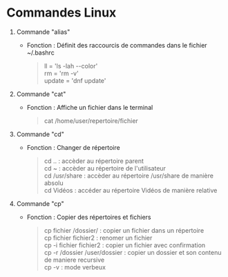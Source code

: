 # Commandes Linux
1. Commande "alias"
    - Fonction : Définit des raccourcis de commandes dans le fichier ~/.bashrc  
        > ll = 'ls -lah --color'  
        > rm = 'rm -v'  
        > update = 'dnf update'  

2. Commande "cat"  
    - Fonction : Affiche un fichier dans le terminal  
        > cat /home/user/repertoire/fichier  

3. Commande "cd"  
    - Fonction : Changer de répertoire  
        > cd ..         : accèder au répertoire parent  
        > cd ~          : accèder au répertoire de l'utilisateur  
        > cd /usr/share : accèder au répertoire /usr/share de manière absolu  
        > cd Vidéos     : accéder au répertoire Vidéos de manière relative  

4. Commande "cp"  
    - Fonction : Copier des répertoires et fichiers
        > cp fichier /dossier/         : copier un fichier dans un répertoire  
        > cp fichier fichier2          : renomer un fichier  
        > cp -i fichier fichier2       : copier un fichier avec confirmation  
        > cp -r /dossier /user/dossier : copier un dossier et son contenu de maniere recursive  
        > cp -v                        : mode verbeux  
